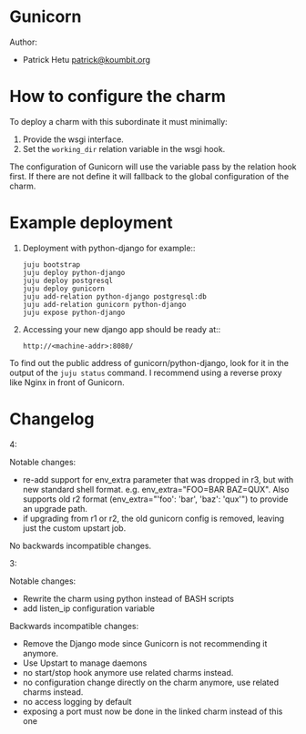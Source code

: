 # Gunicorn

Author: 

- Patrick Hetu <patrick@koumbit.org>

# How to configure the charm

To deploy a charm with this subordinate it must minimally:

 1. Provide the wsgi interface.
 2. Set the `working_dir` relation variable in the wsgi hook.

The configuration of Gunicorn will use the variable pass by
the relation hook first. If there are not define it will
fallback to the global configuration of the charm.

# Example deployment

 1. Deployment with python-django for example::

        juju bootstrap
        juju deploy python-django
        juju deploy postgresql
        juju deploy gunicorn
        juju add-relation python-django postgresql:db
        juju add-relation gunicorn python-django
        juju expose python-django

 2. Accessing your new django app should be ready at::

        http://<machine-addr>:8080/

   To find out the public address of gunicorn/python-django, look for it in
   the output of the `juju status` command.
   I recommend using a reverse proxy like Nginx in front of Gunicorn. 

# Changelog

4:

Notable changes:

- re-add support for env_extra parameter that was dropped in r3, but with new
  standard shell format.  e.g. env_extra="FOO=BAR BAZ=QUX". Also supports old
  r2 format (env_extra="'foo': 'bar', 'baz': 'qux'") to provide an upgrade
  path.
- if upgrading from r1 or r2, the old gunicorn config is removed, leaving just
  the custom upstart job.

No backwards incompatible changes.

3:

Notable changes:

- Rewrite the charm using python instead of BASH scripts
- add listen_ip configuration variable

Backwards incompatible changes:

- Remove the Django mode since Gunicorn is not recommending it anymore.
- Use Upstart to manage daemons
- no start/stop hook anymore use related charms instead.
- no configuration change directly on the charm anymore, use related charms instead.
- no access logging by default
- exposing a port must now be done in the linked charm instead of this one

